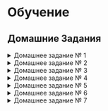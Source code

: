 # Обучение
## Домашние Задания
<details>
<summary>Домашнее задание № 1</summary>
1. [Проектирование БД](https://github.com/drliho86/otus_db/blob/main/%D0%94%D0%97/homework1.md)  
 </details>
 <details>
 <summary>Домашнее задание № 2</summary>
2. [Компоненты современной СУБД](https://github.com/drliho86/otus_db/blob/main/%D0%94%D0%97/homework2.md)  
</details>
 <details>
 <summary>Домашнее задание № 3</summary>
3. [Установка СУБД PostgreSQL](https://github.com/drliho86/otus_db/blob/main/%D0%94%D0%97/homework3.md)  
</details>
 <details>
 <summary>Домашнее задание № 4</summary>
4. [DDL скрипты для postgres](https://github.com/drliho86/otus_db/blob/main/%D0%94%D0%97/homework4.md)  
</details>
 <details>
 <summary>Домашнее задание № 5</summary>
5. [DML: вставка, обновление, удаление, выборка данных](https://github.com/drliho86/otus_db/blob/main/%D0%94%D0%97/homework5.md)  
</details>
 <details>
 <summary>Домашнее задание № 6</summary>
6. [Индексы PostgreSQL](https://github.com/drliho86/otus_db/blob/main/%D0%94%D0%97/homework6.md)  
</details>
 <details>
 <summary>Домашнее задание № 7</summary>
7. [DML: агрегация и сортировка, CTE, аналитические функции](https://github.com/drliho86/otus_db/blob/main/%D0%94%D0%97/homework7.md)  
</details>
